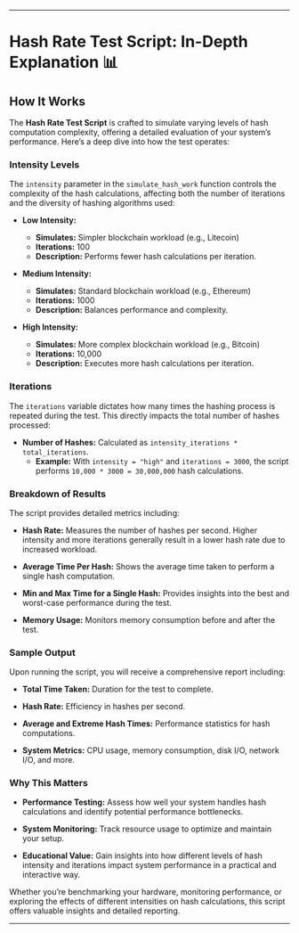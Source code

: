 
---

# Hash Rate Test Script: In-Depth Explanation 📊

## How It Works

The **Hash Rate Test Script** is crafted to simulate varying levels of hash computation complexity, offering a detailed evaluation of your system’s performance. Here’s a deep dive into how the test operates:

### Intensity Levels

The `intensity` parameter in the `simulate_hash_work` function controls the complexity of the hash calculations, affecting both the number of iterations and the diversity of hashing algorithms used:

- **Low Intensity:** 
  - **Simulates:** Simpler blockchain workload (e.g., Litecoin)
  - **Iterations:** 100
  - **Description:** Performs fewer hash calculations per iteration.

- **Medium Intensity:** 
  - **Simulates:** Standard blockchain workload (e.g., Ethereum)
  - **Iterations:** 1000
  - **Description:** Balances performance and complexity.

- **High Intensity:** 
  - **Simulates:** More complex blockchain workload (e.g., Bitcoin)
  - **Iterations:** 10,000
  - **Description:** Executes more hash calculations per iteration.

### Iterations

The `iterations` variable dictates how many times the hashing process is repeated during the test. This directly impacts the total number of hashes processed:

- **Number of Hashes:** Calculated as `intensity_iterations * total_iterations`.
  - **Example:** With `intensity = "high"` and `iterations = 3000`, the script performs `10,000 * 3000 = 30,000,000` hash calculations.

### Breakdown of Results

The script provides detailed metrics including:

- **Hash Rate:** Measures the number of hashes per second. Higher intensity and more iterations generally result in a lower hash rate due to increased workload.
  
- **Average Time Per Hash:** Shows the average time taken to perform a single hash computation.
  
- **Min and Max Time for a Single Hash:** Provides insights into the best and worst-case performance during the test.

- **Memory Usage:** Monitors memory consumption before and after the test.

### Sample Output

Upon running the script, you will receive a comprehensive report including:

- **Total Time Taken:** Duration for the test to complete.
  
- **Hash Rate:** Efficiency in hashes per second.
  
- **Average and Extreme Hash Times:** Performance statistics for hash computations.

- **System Metrics:** CPU usage, memory consumption, disk I/O, network I/O, and more.

### Why This Matters

- **Performance Testing:** Assess how well your system handles hash calculations and identify potential performance bottlenecks.

- **System Monitoring:** Track resource usage to optimize and maintain your setup.

- **Educational Value:** Gain insights into how different levels of hash intensity and iterations impact system performance in a practical and interactive way.

Whether you’re benchmarking your hardware, monitoring performance, or exploring the effects of different intensities on hash calculations, this script offers valuable insights and detailed reporting.

---
